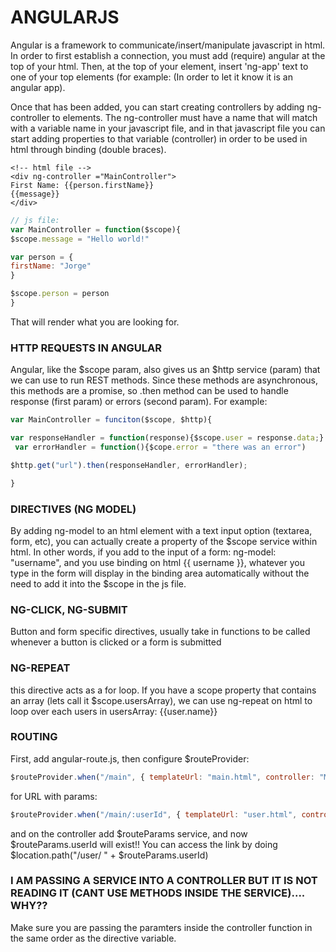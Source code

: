 # ANGULARJS
Angular is a framework to communicate/insert/manipulate javascript in html. In order to first establish a connection, you must add (require) angular at the top of your html. Then, at the top of your element, insert 'ng-app' text to one of your top elements (for example: <head ng-app> (In order to let it know it is an angular app).

Once that has been added, you can start creating controllers by adding ng-controller to elements. The ng-controller must have a name that will match with a variable name in your javascript file, and in that javascript file you can start adding properties to that variable (controller) in order to be used in html through binding (double braces). 


```html: 
<!-- html file -->
<div ng-controller ="MainController">
First Name: {{person.firstName}}
{{message}}
</div>
```
```javascript
// js file:
var MainController = function($scope){
$scope.message = "Hello world!"

var person = {
firstName: "Jorge"
}

$scope.person = person
}
```
That will render what you are looking for.

### HTTP REQUESTS IN ANGULAR
Angular, like the $scope param, also gives us an $http service (param) that we can use to run REST methods. Since these methods are asynchronous, this methods are a promise, so .then method can be used to handle response (first param) or errors (second  param). For example:

```javascript
var MainController = funciton($scope, $http){

var responseHandler = function(response){$scope.user = response.data;}
 var errorHandler = function(){$cope.error = "there was an error")

$http.get("url").then(responseHandler, errorHandler);

}
````
### DIRECTIVES (NG MODEL)
By adding ng-model to an html element with a text input option (textarea, form, etc), you can actually create a property of the $scope service within html. In other words, if you add to the input of a form: ng-model: "username", and you use binding on html {{ username }}, whatever you type in the form will display in the binding area automatically without the need to add it into the $scope in the js file.

### NG-CLICK, NG-SUBMIT
Button and form specific directives, usually take in functions to be called whenever a button is clicked or a form is submitted

### NG-REPEAT
this directive acts as a for loop.  If you have a scope property that contains an array (lets call it $scope.usersArray), we can use ng-repeat on html to loop over each users in usersArray: <tr ng-repeat="user in usersArray"><td>{{user.name}}</td>

### ROUTING
First, add angular-route.js, then configure $routeProvider:
```javascript
$routeProvider.when("/main", { templateUrl: "main.html", controller: "MainController:})
````
for URL with params:
```javascript
$routeProvider.when("/main/:userId", { templateUrl: "user.html", controller: "UserController"})
```

and on the controller add $routeParams service, and now $routeParams.userId will exist!! You can access the link by doing $location.path("/user/ " + $routeParams.userId)

### I AM PASSING A SERVICE INTO A CONTROLLER BUT IT IS NOT READING IT (CANT USE METHODS INSIDE THE SERVICE).... WHY??
Make sure you are passing the paramters inside the controller function in the same order as the directive variable.
